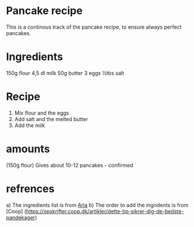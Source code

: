 # Pancake recipe
This is a continous track of the pancake recipe, to ensure always perfect pancakes.

# Ingredients

150g flour
4,5 dl milk
50g butter
3 eggs
½tbs salt

# Recipe

1. Mix flour and the eggs
2. Add salt and the melted butter
3. Add the milk

# amounts
(150g flour) Gives about 10-12 pancakes  - confirmed

# refrences
a) The ingredients list is from [Arla](https://www.arla.dk/opskrifter/pandekager/)
b) The order to add the ingridents is from [Coop] (https://opskrifter.coop.dk/artikler/dette-tip-sikrer-dig-de-bedste-pandekager)


